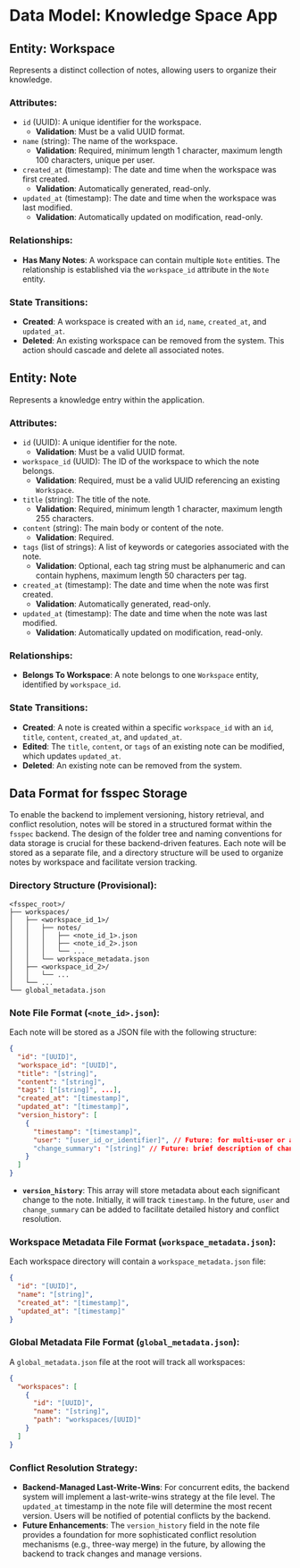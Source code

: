 # Data Model: Knowledge Space App

## Entity: Workspace

Represents a distinct collection of notes, allowing users to organize their knowledge.

### Attributes:

- `id` (UUID): A unique identifier for the workspace.
  - **Validation**: Must be a valid UUID format.
- `name` (string): The name of the workspace.
  - **Validation**: Required, minimum length 1 character, maximum length 100 characters, unique per user.
- `created_at` (timestamp): The date and time when the workspace was first created.
  - **Validation**: Automatically generated, read-only.
- `updated_at` (timestamp): The date and time when the workspace was last modified.
  - **Validation**: Automatically updated on modification, read-only.

### Relationships:

- **Has Many Notes**: A workspace can contain multiple `Note` entities. The relationship is established via the `workspace_id` attribute in the `Note` entity.

### State Transitions:

- **Created**: A workspace is created with an `id`, `name`, `created_at`, and `updated_at`.
- **Deleted**: An existing workspace can be removed from the system. This action should cascade and delete all associated notes.

## Entity: Note

Represents a knowledge entry within the application.

### Attributes:

- `id` (UUID): A unique identifier for the note.
  - **Validation**: Must be a valid UUID format.
- `workspace_id` (UUID): The ID of the workspace to which the note belongs.
  - **Validation**: Required, must be a valid UUID referencing an existing `Workspace`.
- `title` (string): The title of the note.
  - **Validation**: Required, minimum length 1 character, maximum length 255 characters.
- `content` (string): The main body or content of the note.
  - **Validation**: Required.
- `tags` (list of strings): A list of keywords or categories associated with the note.
  - **Validation**: Optional, each tag string must be alphanumeric and can contain hyphens, maximum length 50 characters per tag.
- `created_at` (timestamp): The date and time when the note was first created.
  - **Validation**: Automatically generated, read-only.
- `updated_at` (timestamp): The date and time when the note was last modified.
  - **Validation**: Automatically updated on modification, read-only.

### Relationships:

- **Belongs To Workspace**: A note belongs to one `Workspace` entity, identified by `workspace_id`.

### State Transitions:

- **Created**: A note is created within a specific `workspace_id` with an `id`, `title`, `content`, `created_at`, and `updated_at`.
- **Edited**: The `title`, `content`, or `tags` of an existing note can be modified, which updates `updated_at`.
- **Deleted**: An existing note can be removed from the system.

## Data Format for fsspec Storage

To enable the backend to implement versioning, history retrieval, and conflict resolution, notes will be stored in a structured format within the `fsspec` backend. The design of the folder tree and naming conventions for data storage is crucial for these backend-driven features. Each note will be stored as a separate file, and a directory structure will be used to organize notes by workspace and facilitate version tracking.

### Directory Structure (Provisional):

```
<fsspec_root>/
├── workspaces/
│   ├── <workspace_id_1>/
│   │   ├── notes/
│   │   │   ├── <note_id_1>.json
│   │   │   ├── <note_id_2>.json
│   │   │   └── ...
│   │   └── workspace_metadata.json
│   ├── <workspace_id_2>/
│   │   └── ...
│   └── ...
└── global_metadata.json
```

### Note File Format (`<note_id>.json`):

Each note will be stored as a JSON file with the following structure:

```json
{
  "id": "[UUID]",
  "workspace_id": "[UUID]",
  "title": "[string]",
  "content": "[string]",
  "tags": ["[string]", ...],
  "created_at": "[timestamp]",
  "updated_at": "[timestamp]",
  "version_history": [
    {
      "timestamp": "[timestamp]",
      "user": "[user_id_or_identifier]", // Future: for multi-user or audit
      "change_summary": "[string]" // Future: brief description of change
    }
  ]
}
```

- **`version_history`**: This array will store metadata about each significant change to the note. Initially, it will track `timestamp`. In the future, `user` and `change_summary` can be added to facilitate detailed history and conflict resolution.

### Workspace Metadata File Format (`workspace_metadata.json`):

Each workspace directory will contain a `workspace_metadata.json` file:

```json
{
  "id": "[UUID]",
  "name": "[string]",
  "created_at": "[timestamp]",
  "updated_at": "[timestamp]"
}
```

### Global Metadata File Format (`global_metadata.json`):

A `global_metadata.json` file at the root will track all workspaces:

```json
{
  "workspaces": [
    {
      "id": "[UUID]",
      "name": "[string]",
      "path": "workspaces/[UUID]"
    }
  ]
}
```

### Conflict Resolution Strategy:

- **Backend-Managed Last-Write-Wins**: For concurrent edits, the backend system will implement a last-write-wins strategy at the file level. The `updated_at` timestamp in the note file will determine the most recent version. Users will be notified of potential conflicts by the backend.
- **Future Enhancements**: The `version_history` field in the note file provides a foundation for more sophisticated conflict resolution mechanisms (e.g., three-way merge) in the future, by allowing the backend to track changes and manage versions.
